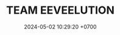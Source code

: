 ---
layout: teamCard
permalink: /team/:title.html
categories: LA2024JN N2 N3 N7
maincover: /assets/logos/EVL.png
puntosLJMAYO24:
date: 2024-05-02 10:29:20 +0700
title: TEAM EEVEELUTION
route: /liga-indigo
tag: johto042024
color: black
puntosLJ202404: 12
grupo: sur
background: '#F16C38'
cover: /assets/backCard.png
team: TEAM EEVEELUTION
ID: EVL
puntos: 2
pj: 1

#PARTIDO 2
j2: RONDA 2
p2: EVL
maincover2: /assets/logos/DFS.png
pp2: EME
bg2: rock rock
r2: 0
rr2: 0
pt2: 0
pj2: 0
#PARTIDO 3
j3: RONDA 3
p3: EVL
pp3: DES
bg3: rock rock
r3: 0
rr3: 0
pt3: 0
pj3: 0

#PARTIDO 7
j7: RONDA 7
maincover7: /assets/logos/KARASUNO.png
p7: EVL
pp7: HG
bg7: rock rock
r7: 0
rr7: 0
pt7: 0
pj7: 0

---